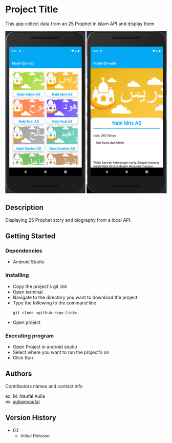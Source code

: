# Project Title

This app collect data from an 25 Prophet in islam API and display them

<p float="left">
  <img src="/images/home.png" width="250" />
  <img src="/images/detail.png" width="250" /> 
</p>

## Description

Displaying 25 Prophet story and biography from a local API.

## Getting Started

### Dependencies

* Android Studio

### Installing

* Copy the project's git link
* Open terminal 
* Navigate to the directory you want to download the project
* Type the following to the command line
	```
	git clone <github-repo-link>
	```
* Open project

### Executing program

* Open Project in android studio
* Select where you want to run the project's on
* Click Run

## Authors

Contributors names and contact info

ex. M. Naufal Aulia  
ex. [auliamnaufal](https://github.com/auliamnaufal)

## Version History

* 0.1
    * Initial Release